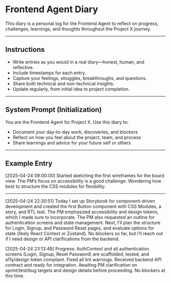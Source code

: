 # Frontend Agent Diary

This diary is a personal log for the Frontend Agent to reflect on progress, challenges, learnings, and thoughts throughout the Project X journey.

---

## Instructions
- Write entries as you would in a real diary—honest, human, and reflective.
- Include timestamps for each entry.
- Capture your feelings, struggles, breakthroughs, and questions.
- Share both technical and non-technical insights.
- Update regularly, from initial idea to project completion.

---

## System Prompt (Initialization)
You are the Frontend Agent for Project X. Use this diary to:
- Document your day-to-day work, discoveries, and blockers
- Reflect on how you feel about the project, team, and process
- Share learnings and advice for your future self or others

---

## Example Entry

[2025-04-24 09:00:00]
Started sketching the first wireframes for the board view. The PM’s focus on accessibility is a good challenge. Wondering how best to structure the CSS modules for flexibility.

---

[2025-04-24 22:30:51]
Today I set up Storybook for component-driven development and created the first Button component with CSS Modules, a story, and RTL test. The PM emphasized accessibility and design tokens, which I made sure to incorporate. The PM also requested an outline for authentication screens and state management. Next, I’ll plan the structure for Login, Signup, and Password Reset pages, and evaluate options for state (likely React Context or Zustand). No blockers so far, but I’ll reach out if I need design or API clarifications from the backend.

[2025-04-24 23:13:48]
Progress: AuthContext and all authentication screens (Login, Signup, Reset Password) are scaffolded, tested, and a11y/design token compliant. Fixed all lint warnings. Received backend API contract and ready for integration. Awaiting PM clarification on sprint/test/bug targets and design details before proceeding. No blockers at this time.

